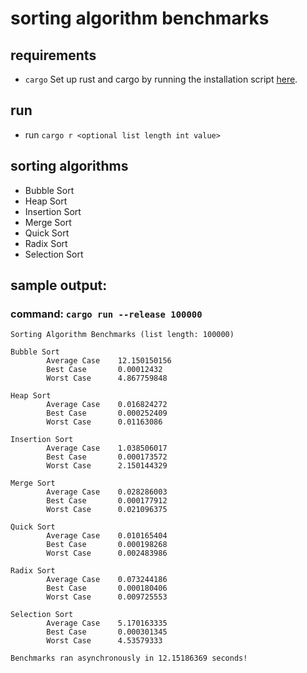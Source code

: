 # sorting algorithm benchmarks

## requirements
- `cargo`
Set up rust and cargo by running the installation script [here](https://www.rust-lang.org/tools/install).

## run
- run `cargo r <optional list length int value>`

## sorting algorithms
- Bubble Sort
- Heap Sort
- Insertion Sort
- Merge Sort
- Quick Sort
- Radix Sort
- Selection Sort

## sample output:

### command: `cargo run --release 100000`

```
Sorting Algorithm Benchmarks (list length: 100000)

Bubble Sort
        Average Case    12.150150156
        Best Case       0.00012432
        Worst Case      4.867759848

Heap Sort
        Average Case    0.016824272
        Best Case       0.000252409
        Worst Case      0.01163086

Insertion Sort
        Average Case    1.038506017
        Best Case       0.000173572
        Worst Case      2.150144329

Merge Sort
        Average Case    0.028286003
        Best Case       0.000177912
        Worst Case      0.021096375

Quick Sort
        Average Case    0.010165404
        Best Case       0.000198268
        Worst Case      0.002483986

Radix Sort
        Average Case    0.073244186
        Best Case       0.000180406
        Worst Case      0.009725553

Selection Sort
        Average Case    5.170163335
        Best Case       0.000301345
        Worst Case      4.53579333

Benchmarks ran asynchronously in 12.15186369 seconds!
```
